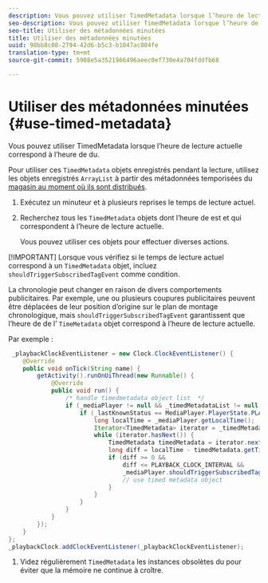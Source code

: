 ```yaml
---
description: Vous pouvez utiliser TimedMetadata lorsque l’heure de lecture actuelle correspond à l’heure de  du.
seo-description: Vous pouvez utiliser TimedMetadata lorsque l’heure de lecture actuelle correspond à l’heure de  du.
seo-title: Utiliser des métadonnées minutées
title: Utiliser des métadonnées minutées
uuid: 98bb8c08-2794-42d6-b5c3-b1047ac804fe
translation-type: tm+mt
source-git-commit: 5908e5a3521966496aeec0ef730e4a704fddfb68

---
```



# Utiliser des métadonnées minutées {#use-timed-metadata}

Vous pouvez utiliser TimedMetadata lorsque l’heure de lecture actuelle correspond à l’heure de  du.

Pour utiliser ces `TimedMetadata` objets enregistrés pendant la lecture, utilisez les objets enregistrés `ArrayList` à partir des métadonnées temporisées du [magasin au moment où ils sont distribués](../../ad-insertion/custom-tags-configure/android-1.4-timed-metadata-store.md).

1. Exécutez un minuteur et à plusieurs reprises le temps de lecture actuel.
1. Recherchez tous les `TimedMetadata` objets dont l’heure de  est et qui correspondent à l’heure de lecture actuelle.

   Vous pouvez utiliser ces objets pour effectuer diverses actions.

[!IMPORTANT]
Lorsque vous vérifiez si le temps de lecture actuel correspond à un `TimedMetadata` objet, incluez `shouldTriggerSubscribedTagEvent` comme condition.

La chronologie peut changer en raison de divers comportements publicitaires. Par exemple, une ou plusieurs coupures publicitaires peuvent être déplacées de leur position d’origine sur le plan de montage chronologique, mais `shouldTriggerSubscribedTagEvent` garantissent que l’heure de  de l’ `TimeMetadata` objet correspond à l’heure de lecture actuelle.

Par exemple :

```java
 _playbackClockEventListener = new Clock.ClockEventListener() {
    @Override
    public void onTick(String name) {
        getActivity().runOnUiThread(new Runnable() {
            @Override
            public void run() {
                /* handle timedmetadata object list  */ 
                if (_mediaPlayer != null && _timedMetadataList != null && _timedMetadataList.size() > 0) {
                    if (_lastKnownStatus == MediaPlayer.PlayerState.PLAYING) {
                        long localTime = _mediaPlayer.getLocalTime();
                        Iterator<TimedMetadata> iterator = _timedMetadataList.iterator(); 
                        while (iterator.hasNext()) {
                            TimedMetadata timedMetadata = iterator.next();
                            long diff = localTime - timedMetadata.getTime();
                            if (diff >= 0 &&
                                diff <= PLAYBACK_CLOCK_INTERVAL &&
                                _mediaPlayer.shouldTriggerSubscribedTagEvent()) {
                                // use timed metadata object
                            }
                        }
                    }
                }
            }
        });
    }
};
_playbackClock.addClockEventListener(_playbackClockEventListener);
```

1. Videz régulièrement `TimedMetadata` les instances obsolètes du pour éviter que la mémoire ne continue à croître.